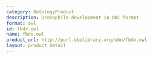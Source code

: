 ```yaml
---
category: OntologyProduct
description: Drosophila development in OWL format
format: owl
id: fbdv.owl
name: fbdv.owl
product_url: http://purl.obolibrary.org/obo/fbdv.owl
layout: product_detail
---
```

